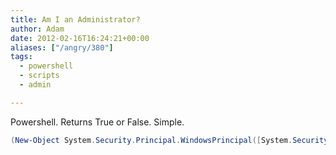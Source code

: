 ```yaml
---
title: Am I an Administrator?
author: Adam
date: 2012-02-16T16:24:21+00:00
aliases: ["/angry/380"]
tags:
  - powershell
  - scripts
  - admin

---
```

Powershell. Returns True or False. Simple.

```powershell
(New-Object System.Security.Principal.WindowsPrincipal([System.Security.Principal.WindowsIdentity]::GetCurrent())).IsInRole([System.Security.Principal.WindowsBuiltInRole]::Administrator)
```
